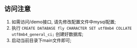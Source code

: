 ## 访问注意

1. 如需访问/demo接口, 请先修改配置文件中mysql配置;
2. 执行 `CREATE DATABASE fly CHARACTER SET utf8mb4 COLLATE utf8mb4_general_ci;` 创建好数据库;
3. 启动当前目录下main文件即可;